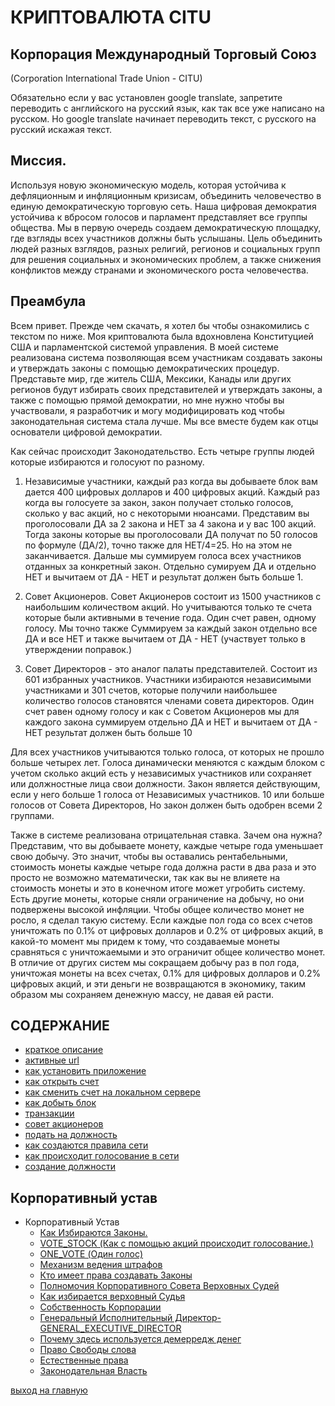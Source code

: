 # КРИПТОВАЛЮТА CITU
## Корпорация Международный Торговый Союз
(Corporation International Trade Union - CITU)

Обязательно если у вас установлен google translate, запретите переводить с английского на русский язык,
как так все уже написано на русском. Но google translate начинает переводить текст, с русского на русский искажая текст.

## Миссия. 
Используя новую экономическую модель, которая устойчива к дефляционным и инфляционным кризисам,
объединить человечество в единую демократическую торговую сеть. Наша цифровая демократия устойчива к вбросом голосов 
и парламент представляет все группы общества. Мы в первую очередь создаем демократическую площадку, 
где взгляды всех участников должны быть услышаны. Цель объединить людей разных взглядов, разных религий,
регионов и социальных групп для решения социальных и экономических проблем, а также снижения конфликтов между
странами и экономического роста человечества.

## Преамбула
Всем привет.
Прежде чем скачать, я хотел бы чтобы ознакомились с текстом по ниже.
Моя криптовалюта была вдохновлена Конституцией США и парламентской системой управления.
В моей системе реализована система позволяющая всем участникам создавать законы и утверждать законы с помощью демократических процедур.
Представьте мир, где житель США, Мексики, Канады или других регионов будут избирать своих представителей и утверждать законы,
а также с помощью прямой демократии, но мне нужно чтобы вы участвовали, я разработчик и могу модифицировать
код чтобы законодательная система стала лучше. Мы все вместе будем как отцы основатели цифровой демократии.

Как сейчас происходит Законодательство.
Есть четыре группы людей которые избираются и голосуют по разному.
1. Независимые участники, каждый раз когда вы добываете блок вам дается 400 цифровых долларов и 400 цифровых акций.
   Каждый раз когда вы голосуете за закон, закон получает столько голосов, сколько у вас акций, но с некоторыми нюансами.
   Представим вы проголосовали ДА за 2 закона и НЕТ за 4 закона и у вас 100 акций. Тогда законы которые вы проголосовали ДА
   получат по 50 голосов по формуле (ДА/2), точно также для НЕТ/4=25. Но на этом не заканчивается. 
   Дальше мы суммируем голоса всех участников отданных за конкретный закон. 
   Отдельно сумируем ДА и отдельно НЕТ и вычитаем от ДА - НЕТ и результат должен быть больше 1.

2. Совет Акционеров. Совет Акционеров состоит из 1500 участников с наибольшим количеством акций. 
   Но учитываются только те счета которые были активными в течение года.
   Один счет равен, одному голосу. Мы точно также Суммируем за каждый закон отдельно 
   все ДА и все НЕТ и также вычитаем от ДА - НЕТ (участвует только в утверждении поправок.)

3. Совет Директоров - это аналог палаты представителей.
   Состоит из 601 избранных участников. Участники избираются независимыми участниками и 301 счетов, которые получили 
   наибольшее количество голосов становятся членами совета директоров. Один счет равен одному голосу и как с Советом Акционеров мы для каждого закона 
   суммируем отдельно ДА и НЕТ и вычитаем от ДА - НЕТ результат должен быть больше 10

[//]: # (4. И последняя четвертая группа, это фракции-лидеры, фракции-лидеры состоят из 100 счетов и избираются аналогично Совету Директоров, но их)

[//]: # (   голоса равны доле. Пример если Фракция-Лидер получила 23% процента голосов из 100 участников, то ее голос равен 23%.)

[//]: # (   Так вот каждый раз когда голосует фракция за закон мы проделываем ту же процедуру, что и для других. А именно суммируем отдельно)

[//]: # (   все ДА и НЕТ и вычитаем от ДА - НЕТ и результат должен быть больше 10%.)

Для всех участников учитываются только голоса, от которых не прошло больше четырех лет. Голоса динамически меняются с каждым блоком 
с учетом сколько акций есть у независимых участников или сохраняет или должностные лица свои должности. Закон является действующим, если у него
больше 1 голоса от Независимых участников.
10 или больше голосов от Совета Директоров, Но закон должен быть одобрен всеми 2 группами.

[//]: # (и 10% или больше от фракций-лидер. )


Также в системе реализована отрицательная ставка.
Зачем она нужна? Представим, что вы добываете монету, каждые четыре года уменьшает свою добычу. Это значит, чтобы вы оставались рентабельными, 
стоимость монеты каждые четыре года должна расти в два раза и это просто не возможно математически, так как вы не влияете на стоимость монеты 
и это в конечном итоге может угробить систему. Есть другие монеты, которые сняли ограничение на добычу, но они подвержены высокой инфляции. 
Чтобы общее количество монет не росло, я
сделал такую систему. Если каждые пол года со всех счетов уничтожать по 0.1% от цифровых долларов и 0.2% от цифровых акций, в какой-то момент мы придем к тому,
что создаваемые монеты сравняться с уничтожаемыми и это ограничит общее количество монет.
В отличие от других систем мы сокращаем добычу раз в пол года, уничтожая монеты на всех счетах, 0.1% для цифровых
долларов и 0.2% цифровых акций, и эти деньги не возвращаются в экономику, таким образом мы сохраняем 
денежную массу, не давая ей расти.
## СОДЕРЖАНИЕ
- [краткое описание](../documentation/preamble.md)
- [активные url](../documentation/active-url.md)
- [как установить приложение](../documentation/install.md)
- [как открыть счет](../documentation/create-account.md)
- [как сменить счет на локальном сервере](../documentation/change-account.md)
- [как добыть блок](../documentation/mine.md)
- [транзакции](../documentation/transactions.md)
- [совет акционеров](../documentation/board-of-shareholders.md)
- [подать на должность](../documentation/management.md)
- [как создаются правила сети](../documentation/create-law.md)
- [как происходит голосование в сети](../documentation/voting-in-network.md)
- [создание должности](../documentation/create-postion.md)

[//]: # (- [создание фракции]&#40;../documentation/create-fraction.md&#41;)
## Корпоративный устав
- Корпоративный Устав
    - [Как Избираются Законы.](../charter/HOW_LAWS_ARE_CHOSEN.md)
    - [VOTE_STOCK (Как с помощью акций происходит голосование.)](../charter/VOTE_STOCK.md)
    - [ONE_VOTE (Один голос)](../charter/ONE_VOTE.md)
    - [Механизм ведения штрафов](../charter/MECHANISM_FOR_REDUCING_THE_NUMBER_OF_SHARES.md)
    - [Кто имеет права создавать Законы](../charter/WHO_HAS_THE_RIGHT_TO_CREATE_LAWS.md)
    - [Полномочия Корпоративного Совета Верховных Судей](../charter/POWERS_OF_THE_CORPORATE_COUNCIL_OF_JUDGES.md)
    - [Как избирается верховный Судья](../charter/HOW_THE_CHIEF_JUDGE_IS_CHOSEN.md)
    - [Собственность Корпорации](../charter/PROPERTY_OF_THE_CORPORATION.md)
    - [Генеральный Исполнительный Директор-GENERAL_EXECUTIVE_DIRECTOR](../charter/GENERAL_EXECUTIVE_DIRECTOR.md)
    - [Почему здесь используется демерредж денег](../charter/EXPLANATION_WHY_MONEY_DEMURAGE_IS_USED_HERE.md)
    - [Право Свободы слова](../charter/FREEDOM_OF_SPEECH.md)
    - [Естественные права](../charter/RIGHTS.md)
    - [Законодательная Власть](../charter/POWER.md)
    

[выход на главную](../readme.md)